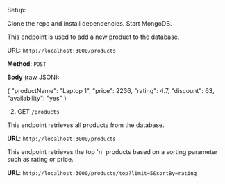 Setup:

Clone the repo and install dependencies.
Start MongoDB.


This endpoint is used to add a new product to the database.

URL: `http://localhost:3000/products`

**Method**: `POST`

**Body** (raw JSON):

{
    "productName": "Laptop 1",
    "price": 2236,
    "rating": 4.7,
    "discount": 63,
    "availability": "yes"
}

2. GET `/products`

This endpoint retrieves all products from the database.

**URL**: `http://localhost:3000/products`


This endpoint retrieves the top 'n' products based on a sorting parameter such as rating or price.

**URL**: `http://localhost:3000/products/top?limit=5&sortBy=rating`
